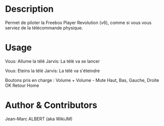 # Description
Permet de piloter la Freebox Player Revolution (v6), comme si vous vous serviez de la télécommande physique.

# Usage
Vous: Allume la télé
Jarvis: La télé va se lancer

Vous: Eteins la télé
Jarvis: La télé va s'éteindre

Boutons pris en charge :
Volume +
Volume -
Mute
Haut, Bas, Gauche, Droite
OK
Retour
Home


# Author & Contributors
Jean-Marc ALBERT (aka WikiJM)
